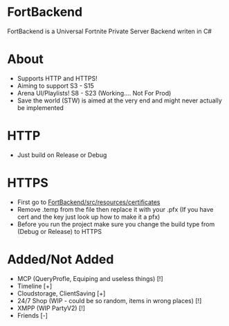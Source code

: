# FortBackend

FortBackend is a Universal Fortnite Private Server Backend writen in C#

# About
- Supports HTTP and HTTPS!
- Aiming to support S3 - S15
- Arena UI/Playlists! S8 - S23 (Working.... Not For Prod)
- Save the world (STW) is aimed at the very end and might never actually be implemented

# HTTP
- Just build on Release or Debug

# HTTPS
- First go to [FortBackend/src/resources/certificates](https://github.com/zinx28/FortBackend/tree/main/FortBackend/src/Resources/Certificates)
- Remove .temp from the file then replace it with your .pfx (If you have cert and the key just look up how to make it a pfx)
- Before you run the project make sure you change the build type from (Debug or Release) to HTTPS

# Added/Not Added 
- MCP (QueryProfle, Equiping and useless things) [!]
- Timeline [+]
- Cloudstorage, ClientSaving [+]
- 24/7 Shop (WIP - could be so random, items in wrong places) [!]
- XMPP (WIP PartyV2) [!]
- Friends [-]
